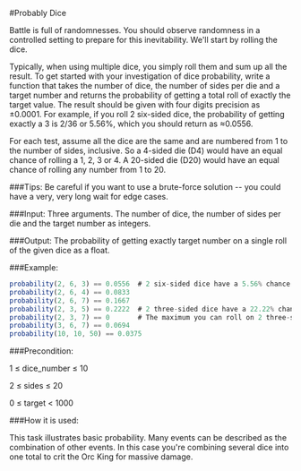 #Probably Dice

Battle is full of randomnesses. You should observe randomness in a controlled setting to prepare for this inevitability. We'll start by rolling the dice.

Typically, when using multiple dice, you simply roll them and sum up all the result. To get started with your investigation of dice probability, write a function that takes the number of dice, the number of sides per die and a target number and returns the probability of getting a total roll of exactly the target value. The result should be given with four digits precision as ±0.0001. For example, if you roll 2 six-sided dice, the probability of getting exactly a 3 is 2/36 or 5.56%, which you should return as ≈0.0556.


For each test, assume all the dice are the same and are numbered from 1 to the number of sides, inclusive. So a 4-sided die (D4) would have an equal chance of rolling a 1, 2, 3 or 4. A 20-sided die (D20) would have an equal chance of rolling any number from 1 to 20.

###Tips:
Be careful if you want to use a brute-force solution -- you could have a very, very long wait for edge cases.

###Input:
Three arguments. The number of dice, the number of sides per die and the target number as integers.

###Output:
The probability of getting exactly target number on a single roll of the given dice as a float.

###Example:
```javascript
probability(2, 6, 3) == 0.0556  # 2 six-sided dice have a 5.56% chance of totalling 3
probability(2, 6, 4) == 0.0833
probability(2, 6, 7) == 0.1667
probability(2, 3, 5) == 0.2222  # 2 three-sided dice have a 22.22% chance of totalling 5
probability(2, 3, 7) == 0       # The maximum you can roll on 2 three-sided dice is 6
probability(3, 6, 7) == 0.0694
probability(10, 10, 50) == 0.0375
```
###Precondition:

1 ≤ dice_number ≤ 10

2 ≤ sides ≤ 20

0 ≤ target < 1000

###How it is used:

This task illustrates basic probability. Many events can be described as the combination of other events. In this case you're combining several dice into one total to crit the Orc King for massive damage.
